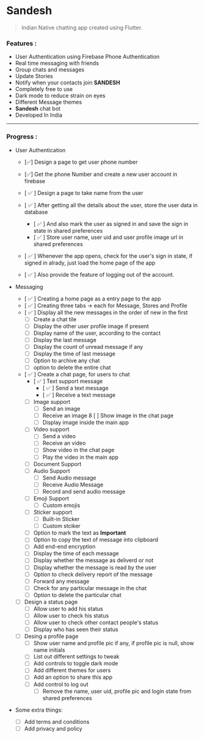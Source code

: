 # Sandesh

> Indian Native chatting app created using Flutter.

### Features :
* User Authentication using Firebase Phone Authentication
* Real time messaging with friends
* Group chats and messages
* Update Stories 
* Notify when your contacts join **SANDESH**
* Completely free to use
* Dark mode to reduce strain on eyes
* Different Message themes
* **Sandesh** chat bot
* Developed In India

---

### Progress : 
* User Authentication 
    * [✅] Design a page to get user phone number
    * [✅] Get the phone Number and create  a new user account in firebase
    * [ ✅ ] Design a page to take name from the user
    * [ ✅ ] After getting all the details about the user, store the user data in database
        * [ ✅ ] And also mark the user as signed in and save the sign in state in shared preferences
        * [ ✅ ] Store user name, user uid and user profile image url in shared preferences

    * [ ✅ ] Whenever the app opens, check for the user's sign in state, if signed in alrady, just load the home page of the app
    * [ ✅ ] Also provide the feature of logging out of the account.
    
* Messaging
    * [ ✅ ] Creating a home page as a entry page to the app
    * [ ✅ ] Creating three tabs -> each for Message, Stores and Profile
    * [ ✅ ] Display all the new messages in the order of new in the first
        * [ ] Create a chat tile
        * [ ] Display the other user profile image if present
        * [ ] Display name of the user, according to the contact
        * [ ] Display the last message
        * [ ] Display the count of unread message if any
        * [ ] Display the time of last message
        * [ ] Option to archive any chat
        * [ ] option to delete the entire chat
    * [ ✅ ] Create a chat page, for users to chat
        * [ ✅ ] Text support message
            * [ ✅ ] Send a text message
            * [ ✅ ] Receive a text message
        * [ ] Image support 
            * [ ] Send an image
            * [ ] Receive an image
            8 [ ] Show image in the chat page
            * [ ] Display image inside the main app
        * [ ] Video support  
            * [ ] Send a video
            * [ ] Receive an video
            * [ ] Show video in the chat page
            * [ ] Play the video in the main app
        * [ ] Document Support
        * [ ] Audio Support 
            * [ ] Send Audio message
            * [ ] Receive Audio Message
            * [ ] Record and send audio message
        * [ ] Emoji Support 
            * [ ] Custom emojis
        * [ ] Sticker support
            * [ ] Built-in Sticker
            * [ ] Custom stciker 
        * [ ] Option to mark the text as **Important**
        * [ ] Option to copy the text of message into clipboard
        * [ ] Add end-end encryption  
        * [ ] Display the time of each message
        * [ ] Display whether the message as deliverd or not
        * [ ] Display whether the message is read by the user
        * [ ] Option to check delivery report of the message
        * [ ] Forward any message
        * [ ] Check for any particular message in the chat 
        * [ ] Option to delete the particular chat
    * [ ] Design a status page
        * [ ] Allow user to add his status
        * [ ] Allow user to check his status
        * [ ] Allow user to check other contact people's status
        * [ ] Display who has seen their status
    * [ ] Desing a profile page
        * [ ] Show user name and profile pic if any, if profile pic is null, show name initials
        * [ ] List out different settings to tweak
        * [ ] Add controls to toggle dark mode
        * [ ] Add different themes for users
        * [ ] Add an option to share this app
        * [ ] Add control to log out
            * [ ] Remove the name, user uid, profile pic and login state from shared preferences

* Some extra things:
    * [ ] Add terms and conditions
    * [ ] Add privacy and policy